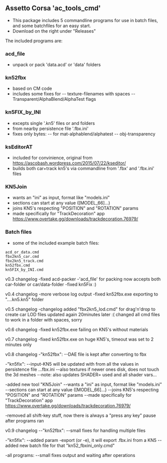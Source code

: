 ## Assetto Corsa 'ac_tools_cmd'
 - This package includes 5 commandline programs for use in batch files, and some batchfiles for an easy start.
 - Download on the right under "Releases"

The included programs are:

### acd_file
 - unpack or pack 'data.acd' or 'data' folders

### kn52fbx
 - based on CM code
 - includes some fixes for
 -- texture-filenames with spaces
 -- Transparent/AlphaBlend/AlphaTest flags

### kn5FIX_by_INI
 - excepts single '.kn5' files or and folders
 - from nearby persistence file '.fbx.ini'
 - fixes only bytes:
 -- for mat-alphablend/alphatest
 -- obj-transparency

### ksEditorAT
 - included for convinience, original from https://ascobash.wordpress.com/2015/07/22/kseditor/
 - builds both car+track kn5's via commandline from '.fbx' and '.fbx.ini' files

### KN5Join
 - wants an "ini" as input, format like "models.ini"
 - sections can start at any value ([MODEL_66]...)
 - joins KN5's respecting "POSITION" and "ROTATION" params
 - made specifically for "TrackDecoration" app https://www.overtake.gg/downloads/trackdecoration.76979/


### Batch files
 - some of the included example batch files:
```
acd_or_data.cmd
fbx2kn5_car.cmd
fbx2kn5_track.cmd
kn52fbx.cmd
kn5FIX_by_INI.cmd
```

v0.3 changelog
-fixed acd-packer
-'acd_file' for packing now accepts both car-folder or car/data-folder
-fixed kn5Fix :)

v0.4 changelog
-more verbose log output
-fixed kn52fbx.exe exporting to "....kn5.kn5" folder

v0.5 changelog
-changelog added "fbx2kn5_lod.cmd" for drag'n'drop to create car LOD files updated again 20minutes later :( changed all cmd files to work in a folder with spaces, sorry

v0.6 changelog
-fixed kn52fbx.exe failing on KN5's without materials

v0.7 changelog
-fixed kn52fbx.exe on huge KN5's, timeout was set to 2 minutes only

v0.8 changelog
-"kn52fbx":
--DAE file is kept after converting to fbx

-"kn5fix":
--input-KN5 will be updated with from all the values in persistence file ...fbx.ini
--also textures if newer ones disk, does not touch the 3d meshes
--note: also updates SHADER= used and all shader vars...

-added new tool "KN5Join"
--wants a "ini" as input, format like "models.ini"
--sections can start at any value ([MODEL_66]...)
--joins KN5's respecting "POSITION" and "ROTATION" params
--made specifically for "TrackDecoration" app https://www.overtake.gg/downloads/trackdecoration.76979/

-removed all shift-key stuff, now there is always a "press any key" pause after programs ran

v0.9 changelog
--"kn52fbx":
--small fixes for handling multiple files

-"kn5fix":
--added param -export (or -e), it will export .fbx.ini from a KN5
--added new batch file for that "kn52_fbxini_only.cmd"

-all programs:
--small fixes output and waiting after operations
